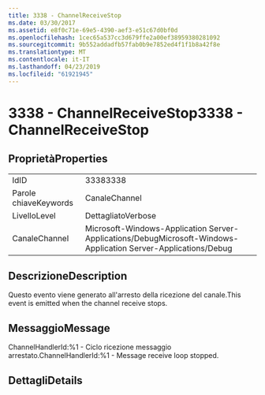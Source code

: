 ```yaml
---
title: 3338 - ChannelReceiveStop
ms.date: 03/30/2017
ms.assetid: e8f0c71e-69e5-4390-aef3-e51c67d0bf0d
ms.openlocfilehash: 1cec65a537cc3d679ffe2a00ef38959380281092
ms.sourcegitcommit: 9b552addadfb57fab0b9e7852ed4f1f1b8a42f8e
ms.translationtype: MT
ms.contentlocale: it-IT
ms.lasthandoff: 04/23/2019
ms.locfileid: "61921945"
---
```

# <a name="3338---channelreceivestop"></a><span data-ttu-id="dd0c2-102">3338 - ChannelReceiveStop</span><span class="sxs-lookup"><span data-stu-id="dd0c2-102">3338 - ChannelReceiveStop</span></span>
## <a name="properties"></a><span data-ttu-id="dd0c2-103">Proprietà</span><span class="sxs-lookup"><span data-stu-id="dd0c2-103">Properties</span></span>  
  
|||  
|-|-|  
|<span data-ttu-id="dd0c2-104">Id</span><span class="sxs-lookup"><span data-stu-id="dd0c2-104">ID</span></span>|<span data-ttu-id="dd0c2-105">3338</span><span class="sxs-lookup"><span data-stu-id="dd0c2-105">3338</span></span>|  
|<span data-ttu-id="dd0c2-106">Parole chiave</span><span class="sxs-lookup"><span data-stu-id="dd0c2-106">Keywords</span></span>|<span data-ttu-id="dd0c2-107">Canale</span><span class="sxs-lookup"><span data-stu-id="dd0c2-107">Channel</span></span>|  
|<span data-ttu-id="dd0c2-108">Livello</span><span class="sxs-lookup"><span data-stu-id="dd0c2-108">Level</span></span>|<span data-ttu-id="dd0c2-109">Dettagliato</span><span class="sxs-lookup"><span data-stu-id="dd0c2-109">Verbose</span></span>|  
|<span data-ttu-id="dd0c2-110">Canale</span><span class="sxs-lookup"><span data-stu-id="dd0c2-110">Channel</span></span>|<span data-ttu-id="dd0c2-111">Microsoft-Windows-Application Server-Applications/Debug</span><span class="sxs-lookup"><span data-stu-id="dd0c2-111">Microsoft-Windows-Application Server-Applications/Debug</span></span>|  
  
## <a name="description"></a><span data-ttu-id="dd0c2-112">Descrizione</span><span class="sxs-lookup"><span data-stu-id="dd0c2-112">Description</span></span>  
 <span data-ttu-id="dd0c2-113">Questo evento viene generato all'arresto della ricezione del canale.</span><span class="sxs-lookup"><span data-stu-id="dd0c2-113">This event is emitted when the channel receive stops.</span></span>  
  
## <a name="message"></a><span data-ttu-id="dd0c2-114">Messaggio</span><span class="sxs-lookup"><span data-stu-id="dd0c2-114">Message</span></span>  
 <span data-ttu-id="dd0c2-115">ChannelHandlerId:%1 - Ciclo ricezione messaggio arrestato.</span><span class="sxs-lookup"><span data-stu-id="dd0c2-115">ChannelHandlerId:%1 - Message receive loop stopped.</span></span>  
  
## <a name="details"></a><span data-ttu-id="dd0c2-116">Dettagli</span><span class="sxs-lookup"><span data-stu-id="dd0c2-116">Details</span></span>
